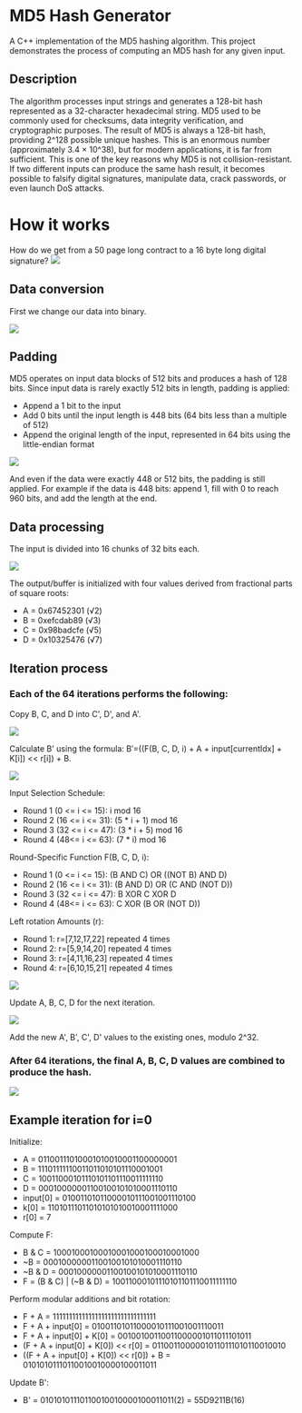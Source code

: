 # MD5 Hash Generator

A C++ implementation of the MD5 hashing algorithm. This project demonstrates the process of computing an MD5 hash for any given input.

## Description

The algorithm processes input strings and generates a 128-bit hash represented as a 32-character hexadecimal string. MD5 used to be commonly used for checksums, data integrity verification, and cryptographic purposes.
The result of MD5 is always a 128-bit hash, providing 2^128 possible unique hashes. This is an enormous number (approximately 3.4 × 10^38), but for modern applications, it is far from sufficient. This is one of the key reasons why MD5 is not collision-resistant. If two different inputs can produce the same hash result, it becomes possible to falsify digital signatures, manipulate data, crack passwords, or even launch DoS attacks.

# How it works

How do we get from a 50 page long contract to a 16 byte long digital signature?
<img src="https://github.com/Marti-code/md5/blob/master/static/1.png"/>

## Data conversion

First we change our data into binary.

<img src="https://github.com/Marti-code/md5/blob/master/static/0.png"/>

## Padding

MD5 operates on input data blocks of 512 bits and produces a hash of 128 bits. Since input data is rarely exactly 512 bits in length, padding is applied:

- Append a 1 bit to the input
- Add 0 bits until the input length is 448 bits (64 bits less than a multiple of 512)
- Append the original length of the input, represented in 64 bits using the little-endian format

<img src="https://github.com/Marti-code/md5/blob/master/static/2-padding.png"/>

And even if the data were exactly 448 or 512 bits, the padding is still applied. For example if the data is 448 bits: append 1, fill with 0 to reach 960 bits, and add the length at the end.

## Data processing

The input is divided into 16 chunks of 32 bits each.

<img src="https://github.com/Marti-code/md5/blob/master/static/3-input.png"/>

The output/buffer is initialized with four values derived from fractional parts of square roots:

- A = 0x67452301 (√2)
- B = 0xefcdab89 (√3)
- C = 0x98badcfe (√5)
- D = 0x10325476 (√7)

## Iteration process

### Each of the 64 iterations performs the following:
Copy B, C, and D into C', D', and A'.

  <img src="https://github.com/Marti-code/md5/blob/master/static/4-rotation.png"/>

Calculate B' using the formula: B′=((F(B, C, D, i) + A + input[currentIdx] + K[i]) << r[i]) + B.

  <img src="https://github.com/Marti-code/md5/blob/master/static/5.png"/>

Input Selection Schedule:
- Round 1 (0 <= i <= 15): i mod 16
- Round 2 (16 <= i <= 31): (5 \* i + 1) mod 16
- Round 3 (32 <= i <= 47): (3 \* i + 5) mod 16
- Round 4 (48<= i <= 63): (7 \* i) mod 16

Round-Specific Function F(B, C, D, i):
- Round 1 (0 <= i <= 15): (B AND C) OR ((NOT B) AND D)
- Round 2 (16 <= i <= 31): (B AND D) OR (C AND (NOT D))
- Round 3 (32 <= i <= 47): B XOR C XOR D
- Round 4 (48<= i <= 63): C XOR (B OR (NOT D))

Left rotation Amounts (r):
- Round 1: r=[7,12,17,22] repeated 4 times
- Round 2: r=[5,9,14,20] repeated 4 times
- Round 3: r=[4,11,16,23] repeated 4 times
- Round 4: r=[6,10,15,21] repeated 4 times

<img src="https://github.com/Marti-code/md5/blob/master/static/magic-box.png"/>

Update A, B, C, D for the next iteration.

  <img src="https://github.com/Marti-code/md5/blob/master/static/6-buffer-update.png"/>

Add the new A', B', C', D' values to the existing ones, modulo 2^32.

### After 64 iterations, the final A, B, C, D values are combined to produce the hash.

<img src="https://github.com/Marti-code/md5/blob/master/static/7-final-result.png"/>

## Example iteration for i=0

Initialize:

- A = 01100111010001010010001100000001
- B = 11101111110011011010101110001001
- C = 10011000101110101101110011111110
- D = 00010000001100100101010001110110
- input[0] = 01001101011000010111001001110100
- k[0] = 11010111011010101010010001111000
- r[0] = 7

Compute F:

- B & C = 10001000100010001000100010001000
- ~B = 00010000001100100101010001110110
- ~B & D = 00010000001100100101010001110110
- F = (B & C) | (~B & D) = 10011000101110101101110011111110

Perform modular additions and bit rotation:

- F + A = 11111111111111111111111111111111
- F + A + input[0] = 01001101011000010111001001110011
- F + A + input[0] + K[0] = 00100100110011000001011011101011
- (F + A + input[0] + K[0]) << r[0] = 01100110000010110111010110010010
- ((F + A + input[0] + K[0]) << r[0]) + B = 01010101110110010010000100011011

Update B':

- B' = 01010101110110010010000100011011(2) = 55D9211B(16)
